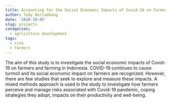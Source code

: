 ```yaml
---
title: Accounting for the Social Economic Impacts of Covid-19 on Farmers and Farming
author: Tedy Herlambang
date: '2020-10-05'
slug: projects
categories:
  - agriculture development
tags:
  - risk
  - farmers
---
```

The aim of this study is to investigate the social economic impacts of Covid-19 on farmers and farming in Indonesia. COVID-19 continues to cause turmoil and its social economic impact on farmers are recognized. However, there are few studies that seek to explore and measure these impacts. A mixed methods approach is used in the study to investigate how farmers perceive and manage risks associated with Covid-19 pandemic, coping strategies they adopt, impacts on their productivity and well-being.
